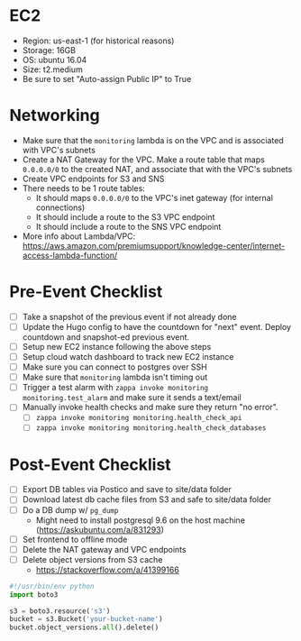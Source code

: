 # EC2

- Region: us-east-1 (for historical reasons)
- Storage: 16GB
- OS: ubuntu 16.04
- Size: t2.medium
- Be sure to set "Auto-assign Public IP" to True

# Networking

- Make sure that the `monitoring` lambda is on the VPC and is associated with VPC's subnets
- Create a NAT Gateway for the VPC. Make a route table that maps `0.0.0.0/0` to the created NAT, and associate that with the VPC's subnets
- Create VPC endpoints for S3 and SNS
- There needs to be 1 route tables:
  - It should maps `0.0.0.0/0` to the VPC's inet gateway (for internal connections)
  - It should include a route to the S3 VPC endpoint
  - It should include a route to the SNS VPC endpoint
- More info about Lambda/VPC: https://aws.amazon.com/premiumsupport/knowledge-center/internet-access-lambda-function/

# Pre-Event Checklist

- [ ] Take a snapshot of the previous event if not already done
- [ ] Update the Hugo config to have the countdown for "next" event. Deploy countdown and snapshot-ed previous event.
- [ ] Setup new EC2 instance following the above steps
- [ ] Setup cloud watch dashboard to track new EC2 instance
- [ ] Make sure you can connect to postgres over SSH
- [ ] Make sure that `monitoring` lambda isn't timing out
- [ ] Trigger a test alarm with `zappa invoke monitoring monitoring.test_alarm` and make sure it sends a text/email
- [ ] Manually invoke health checks and make sure they return "no error".
  - [ ] `zappa invoke monitoring monitoring.health_check_api`
  - [ ] `zappa invoke monitoring monitoring.health_check_databases`

# Post-Event Checklist

- [ ] Export DB tables via Postico and save to site/data folder
- [ ] Download latest db cache files from S3 and safe to site/data folder
- [ ] Do a DB dump w/ `pg_dump`
  - Might need to install postgresql 9.6 on the host machine (https://askubuntu.com/a/831293)
- [ ] Set frontend to offline mode
- [ ] Delete the NAT gateway and VPC endpoints
- [ ] Delete object versions from S3 cache
  - https://stackoverflow.com/a/41399166

```python
#!/usr/bin/env python
import boto3

s3 = boto3.resource('s3')
bucket = s3.Bucket('your-bucket-name')
bucket.object_versions.all().delete()
```
